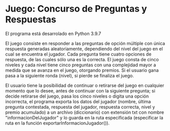 # Juego: Concurso de Preguntas y Respuestas
El programa está desarrolado en Python 3.9.7

El juego consiste en responder a las preguntas de opción múltiple con única respuesta generadas aleatoriamente, dependiendo del nivel del juego en el cual se encuentra el jugador. Cada pregunta tiene cuatro opciones de respuesta, de las cuales sólo una es la correcta. El juego consta de cinco niveles y cada nivel tiene cinco preguntas con una complejidad mayor a medida que se avanza en el juego, otorgando premios. Si el usuario gana pasa a la siguiente ronda (nivel), si pierde se finaliza el juego.

El usuario tiene la posibilidad de continuar o retirarse del juego en cualquier momento que lo desee, antes de continuar con la siguiente pregunta; si decide retirarse del juego, pasa los cinco niveles o digita una opción incorrecta, el programa exporta los datos del jugador (nombre, última pregunta contestada, respuesta del jugador, respuesta correcta, nivel y premio acumulado)  a un archivo (diccionario) con extensión txt con nombre "informacionDelJugador" y lo guarda en la ruta especificada (especificar la ruta en la función exportarInformacionJugador()). 
